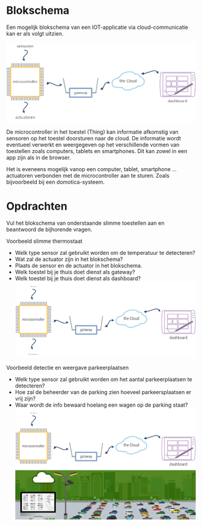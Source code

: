 # Blokschema

Een mogelijk blokschema van een IOT-applicatie via cloud-communicatie kan er als volgt uitzien.

![Blokschema IOT](./assets/afbeeldingen/blokschemaIOT.png)

De microcontroller in het toestel (Thing) kan informatie afkomstig van sensoren op het toestel doorsturen naar de cloud. De informatie wordt eventueel verwerkt en weergegeven op het verschillende vormen van toestellen zoals computers, tablets en smartphones. Dit kan zowel in een app zijn als in de browser.

Het is eveneens mogelijk vanop een computer, tablet, smartphone … actuatoren verbonden met de microcontroller aan te sturen. Zoals bijvoorbeeld bij een domotica-systeem.  

# Opdrachten

Vul het blokschema van onderstaande slimme toestellen aan en beantwoord de bijhorende vragen.

Voorbeeld slimme thermostaat
* Welk type sensor zal gebruikt worden om de temperatuur te detecteren?
* Wat zal de actuator zijn in het blokschema?
* Plaats de sensor en de actuator in het blokschema.
* Welk toestel bij je thuis doet dienst als gateway?
* Welk toestel bij je thuis doet dienst als dashboard?
![Blokschema thermostaat](./assets/afbeeldingen/blokschemaThermostaat.png)


Voorbeeld detectie en weergave parkeerplaatsen
* Welk type sensor zal gebruikt worden om het aantal parkeerplaatsen te detecteren?
* Hoe zal de beheerder van de parking zien hoeveel parkeersplaatsen er vrij zijn?
* Waar wordt de info bewaard hoelang een wagen op de parking staat?
![Blokschema detectie en weergave parkeerplaatsen](./assets/afbeeldingen/blokschemaParking.png)
![Parkeerplaatsen](./assets/afbeeldingen/banner-parkingbeheer.png)

